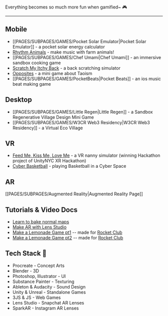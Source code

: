 Everything becomes so much more fun when gamified~ 🎮

----
## Mobile
- [[PAGES/SUBPAGES/GAMES/Pocket Solar Emulator|Pocket Solar Emulator]] - a pocket solar energy calculator
- [Rhythm Animals](https://twitter.com/syntonikka/status/1472737787220660224) - make music with farm animals!
- [[PAGES/SUBPAGES/GAMES/Chef Umami|Chef Umami]] - an immersive sandbox cooking game
- [Scratch My Itchy Back](https://play.google.com/store/apps/details?id=com.animatedreality.scratchmaback&hl=en_US&gl=US&pli=1) - a back scratching simulator
- [Opposites](https://www.youtube.com/watch?v=lpoj2RG_aqk&ab_channel=AnimatedReality) - a mini game about Taoism
- [[PAGES/SUBPAGES/GAMES/PocketBeats|Pocket Beats]] - an ios music beat making game
## Desktop
- [[PAGES/SUBPAGES/GAMES/Little Regen|Little Regen]] - a Sandbox Regenerative Village Design Mini Game
- [[PAGES/SUBPAGES/GAMES/W3CR Web3 Residency|W3CR Web3 Residency]] - a Virtual Eco Village
## VR
- [Feed Me, Kiss Me, Love Me](https://www.youtube.com/watch?v=gUauTRq8XYI&t=94s&ab_channel=AnimatedReality) - a VR nanny simulator (winning Hackathon project of UnityNYC XR Hackathon)
- [Cyber Basketball](https://www.youtube.com/watch?v=hFcs4sagdE8&ab_channel=AnimatedReality) - playing Basketball in a Cyber Space
## AR
[[PAGES/SUBPAGES/Augmented Reality|Augmented Reality Page]]
## Tutorials & Video Docs
- [Learn to bake normal maps](https://www.youtube.com/watch?v=J1BG79r1CfM&ab_channel=AnimatedReality)
- [Make AR with Lens Studio](https://www.youtube.com/watch?v=SBxhHcIHpEg&ab_channel=AnimatedReality)
- [Make a Lemonade Game pt1](https://www.youtube.com/watch?v=NCLxoc6cNlA&ab_channel=AnimatedReality) -- made for [Rocket Club](https://rocketclub.com/)
- [Make a Lemonade Game pt2](https://www.youtube.com/watch?v=-HftIUdkRKU&ab_channel=AnimatedReality) -- made for [Rocket Club](https://rocketclub.com/)

## Tech Stack 🦾
- Procreate - Concept Arts
- Blender - 3D
- Photoshop, Illustrator - UI
- Substance Painter - Texturing
- Ableton & Audacity - Sound Design
- Unity & Unreal - Standalone Games
- 3JS & JS - Web Games
- Lens Studio - Snapchat AR Lenses
- SparkAR - Instagram AR Lenses